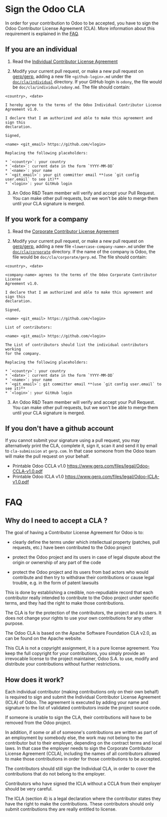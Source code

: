 # Sign the Odoo CLA

In order for your contribution to Odoo to be accepted, you have to sign the
Odoo Contributor License Agreement (CLA). More information about this
requirement is explained in the [FAQ](#faq).

## If you are an individual

1.  Read the [Individual Contributor License Agreement](icla-1.0.md)

2.  Modify your current pull request, or make a new pull request on
    [gerp/gerp](/gerp/gerp), adding a new file `<github-login>.md` under the
    [`doc/cla/individual`](individual/) directory. If your GitHub login is
    `odony`, the file would be `doc/cla/individual/odony.md`. The file should
    contain:

```
<country>, <date>

I hereby agree to the terms of the Odoo Individual Contributor License
Agreement v1.0.

I declare that I am authorized and able to make this agreement and sign this
declaration.

Signed,

<name> <git_email> https://github.com/<login>
```

    Replacing the following placeholders:

    * `<country>`: your country
    * `<date>`: current date in the form `YYYY-MM-DD`
    * `<name>`: your name
    * `<git_email>`: your git committer email **(use `git config user.email` to see it)**
    * `<login>`: your GitHub login

3. An Odoo R&D Team member will verify and accept your Pull Request. You can
make other pull requests, but we won't be able to merge them until your CLA
signature is merged.

## If you work for a company

1.  Read the [Corporate Contributor License Agreement](ccla-1.0.md)

2.  Modify your current pull request, or make a new pull request on
    [gerp/gerp](/gerp/gerp), adding a new file `<lowercase-company-name>.md`
    under the [`doc/cla/corporate`](corporate/) directory.
    If the name of the company is Odoo, the file would be
    `doc/cla/corporate/gerp.md`. The file should contain:

```
<country>, <date>

<company-name> agrees to the terms of the Odoo Corporate Contributor License
Agreement v1.0.

I declare that I am authorized and able to make this agreement and sign this
declaration.

Signed,

<name> <git_email> https://github.com/<login>

List of contributors:

<name> <git_email> https://github.com/<login>
```

    The List of contributors should list the individual contributors working
    for the company.

    Replacing the following placeholders:

    * `<country>`: your country
    * `<date>`: current date in the form `YYYY-MM-DD`
    * `<name>`: your name
    * `<git_email>`: git committer email **(use `git config user.email` to see it)**
    * `<login>`: your GitHub login

3. An Odoo R&D Team member will verify and accept your Pull Request. You can
make other pull requests, but we won't be able to merge them until your CLA
signature is merged.

## If you don't have a github account

If you cannot submit your signature using a pull request, you may alternatively
print the CLA, complete it, sign it, scan it and send it by email to
`cla-submission` `at` `gerp.com`.  In that case someone from the Odoo team will
make the pull request on your behalf.

* Printable Odoo CCLA v1.0 https://www.gerp.com/files/legal/Odoo-CCLA-v1.0.pdf
* Printable Odoo ICLA v1.0 https://www.gerp.com/files/legal/Odoo-ICLA-v1.0.pdf

# FAQ

## Why do I need to accept a CLA ?

The goal of having a Contributor License Agreement for Odoo is to:

* clearly define the terms under which intellectual property (patches, pull
  requests, etc.) have been contributed to the Odoo project

* protect the Odoo project and its users in case of legal dispute about the
  origin or ownership of any part of the code

* protect the Odoo project and its users from bad actors who would contribute
  and then try to withdraw their contributions or cause legal trouble, e.g. in
  the form of patent lawsuits

This is done by establishing a credible, non-repudiable record that each
contributor really intended to contribute to the Odoo project under specific
terms, and they had the right to make those contributions.

The CLA is for the protection of the contributors, the project and its users.
It does not change your rights to use your own contributions for any other
purpose.

The Odoo CLA is based on the Apache Software Foundation CLA v2.0, as
can be found on the Apache website.

This CLA is not a copyright assignment, it is a pure license agreement. You
keep the full copyright for your contributions, you simply provide an
irrevocable license to the project maintainer, Odoo S.A. to use, modify and
distribute your contributions without further restrictions.

## How does it work?

Each individual contributor (making contributions only on their own behalf) is
required to sign and submit the Individual Contributor License Agreement
(ICLA) of Odoo.  The agreement is executed by adding your name and
signature to the list of validated contributors inside the project source code.

If someone is unable to sign the CLA, their contributions will have to be
removed from the Odoo project.

In addition, if some or all of someone's contributions are written as part of
an employment by somebody else, the work may not belong to the contributor but
to their employer, depending on the contract terms and local laws. In that case
the employer needs to sign the Corporate Contributor License Agreement (CCLA),
including the names of all contributors allowed to make those contributions in
order for those contributions to be accepted.

The contributors should still sign the Individual CLA, in order to cover the
contributions that do not belong to the employer.

Contributors who have signed the ICLA without a CCLA from their employer should
be very careful.

The ICLA (section 4) is a legal declaration where the contributor states they
have the right to make the contributions. These contributors should only
submit contributions they are really entitled to license.


